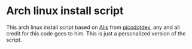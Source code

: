 # Arch linux install script

This arch linux install script based on [Alis](https://picodotdev.github.io/alis/) from [picodotdev](https://github.com/picodotdev), any and all credit for this code goes to him.
This is just a personalized version of the script.